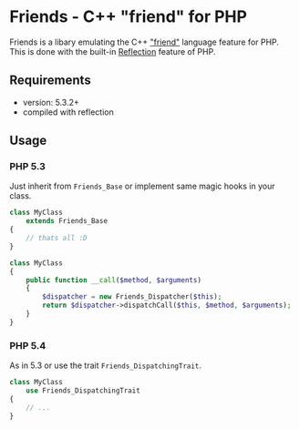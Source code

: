 # Friends - C++ "friend" for PHP
Friends is a libary emulating the C++
["friend"](http://www.parashift.com/c++-faq-lite/friends.html) language feature
for PHP. This is done with the built-in
[Reflection](http://php.net/manual/en/book.reflection.php) feature of PHP.

## Requirements
* version: 5.3.2+
* compiled with reflection

## Usage

### PHP 5.3
Just inherit from `Friends_Base` or implement same magic hooks in your class.
```php
class MyClass
    extends Friends_Base
{
    // thats all :D
}
```
```php
class MyClass
{
    public function __call($method, $arguments)
    {
        $dispatcher = new Friends_Dispatcher($this);
        return $dispatcher->dispatchCall($this, $method, $arguments);
    }
}
```

### PHP 5.4
As in 5.3 or use the trait `Friends_DispatchingTrait`.
```php
class MyClass
    use Friends_DispatchingTrait
{
    // ...
}
```
